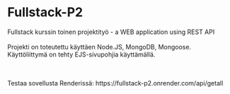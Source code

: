 # Fullstack-P2
 Fullstack kurssin toinen projektityö - a WEB application using REST API
<br />
<br />
Projekti on toteutettu käyttäen Node.JS, MongoDB, Mongoose. Käyttöliittymä on tehty EJS-sivupohjia käyttämällä.

<br />
<br />
Testaa sovellusta Renderissä: https://fullstack-p2.onrender.com/api/getall
